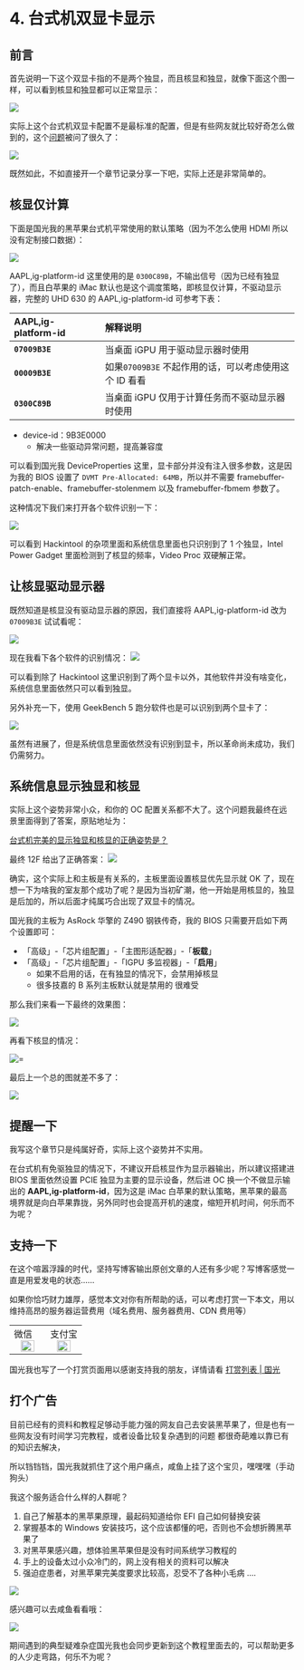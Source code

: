 # 4. 台式机双显卡显示

## 前言

首先说明一下这个双显卡指的不是两个独显，而且核显和独显，就像下面这个图一样，可以看到核显和独显都可以正常显示：

![](https://image.3001.net/images/20220212/16446323248620.png) 

实际上这个台式机双显卡配置不是最标准的配置，但是有些网友就比较好奇怎么做到的，这个[问题](https://github.com/sqlsec/MSI-MAG-B560M-MORTAR-i7-10700/issues/8)被问了很久了：

![](https://image.3001.net/images/20220212/16446322411377.png) 

既然如此，不如直接开一个章节记录分享一下吧，实际上还是非常简单的。

 ## 核显仅计算

下面是国光我的黑苹果台式机平常使用的默认策略（因为不怎么使用 HDMI 所以没有定制接口数据）：

![](https://image.3001.net/images/20220213/16447223759902.png)  

AAPL,ig-platform-id 这里使用的是 `0300C89B`，不输出信号（因为已经有独显了），而且白苹果的 iMac 默认也是这个调度策略，即核显仅计算，不驱动显示器，完整的 UHD 630 的 AAPL,ig-platform-id 可参考下表：

| AAPL,ig-platform-id | 解释说明                                              |
| :------------------ | :---------------------------------------------------- |
| **`07009B3E`**      | 当桌面 iGPU 用于驱动显示器时使用                      |
| **`00009B3E`**      | 如果`07009B3E` 不起作用的话，可以考虑使用这个 ID 看看 |
| **`0300C89B`**      | 当桌面 iGPU 仅用于计算任务而不驱动显示器时使用        |

- device-id：9B3E0000 
  - 解决一些驱动异常问题，提高兼容度

可以看到国光我 DeviceProperties 这里，显卡部分并没有注入很多参数，这是因为我的 BIOS 设置了 `DVMT Pre-Allocated: 64MB`，所以并不需要 framebuffer-patch-enable、framebuffer-stolenmem 以及 framebuffer-fbmem 参数了。



这种情况下我们来打开各个软件识别一下：

![](https://image.3001.net/images/20220212/16446510483478.png) 

可以看到  Hackintool 的杂项里面和系统信息里面也只识别到了 1 个独显，Intel Power Gadget 里面检测到了核显的频率，Video Proc 双硬解正常。

## 让核显驱动显示器

既然知道是核显没有驱动显示器的原因，我们直接将  AAPL,ig-platform-id 改为 `07009B3E` 试试看呢：

![](https://image.3001.net/images/20220213/16447223477291.png)  

现在我看下各个软件的识别情况： ![](https://image.3001.net/images/20220212/16446525224302.png) 

可以看到除了 Hackintool 这里识别到了两个显卡以外，其他软件并没有啥变化，系统信息里面依然只可以看到独显。

另外补充一下，使用 GeekBench 5 跑分软件也是可以识别到两个显卡了：

![](https://image.3001.net/images/20220212/16446536248013.png)  

虽然有进展了，但是系统信息里面依然没有识别到显卡，所以革命尚未成功，我们仍需努力。

## 系统信息显示独显和核显

实际上这个姿势非常小众，和你的 OC 配置关系都不大了。这个问题我最终在远景里面得到了答案，原贴地址为：

[台式机完美的显示独显和核显的正确姿势是？](https://bbs.pcbeta.com/viewthread-1920126-1-1.html)

最终 12F 给出了正确答案：
![](https://image.3001.net/images/20220213/1644722687612.png) 

确实，这个实际上和主板是有关系的，主板里面设置核显优先显示就 OK 了，现在想一下为啥我的室友那个成功了呢？是因为当初矿潮，他一开始是用核显的，独显是后加的，所以后面才纯属巧合出现了双显卡的情况。 



国光我的主板为 AsRock 华擎的 Z490 钢铁传奇，我的 BIOS 只需要开启如下两个设置即可：

- 「高级」-「芯片组配置」-「主图形适配器」-「**板载**」
- 「高级」-「芯片组配置」-「IGPU 多监视器」-「**启用**」
  - 如果不启用的话，在有独显的情况下，会禁用掉核显
  - 很多技嘉的 B 系列主板默认就是禁用的 很难受

那么我们来看一下最终的效果图：

![](https://image.3001.net/images/20220213/16447231169209.png) 

再看下核显的情况：

![=](https://image.3001.net/images/20220213/16447231479471.png)  

最后上一个总的图就差不多了：

![](https://image.3001.net/images/20220213/16447234089799.jpg) 

## 提醒一下

我写这个章节只是纯属好奇，实际上这个姿势并不实用。

在台式机有免驱独显的情况下，不建议开启核显作为显示器输出，所以建议搭建进 BIOS 里面依然设置 PCIE 独显为主要的显示设备，然后进 OC 换一个不做显示输出的 **AAPL,ig-platform-id**，因为这是 iMac 白苹果的默认策略，黑苹果的最高境界就是向白苹果靠拢，另外同时也会提高开机的速度，缩短开机时间，何乐而不为呢？

## 支持一下

在这个喧嚣浮躁的时代，坚持写博客输出原创文章的人还有多少呢？写博客感觉一直是用爱发电的状态......

如果你恰巧财力雄厚，感觉本文对你有所帮助的话，可以考虑打赏一下本文，用以维持高昂的服务器运营费用（域名费用、服务器费用、CDN 费用等）

<table>
    <tr>
        <td>微信
            <center><img src="https://image.3001.net/images/20200421/1587449920128.jpg " width="70%"></center>
        </td>
        <td width="50%">
          支付宝
            <center><img src="https://image.3001.net/images/20200421/15874503376388.jpg" width="70%"></center>
        </td>
    </tr>
</table>

国光我也写了一个打赏页面用以感谢支持我的朋友，详情请看 [打赏列表 | 国光](https://www.sqlsec.com/dashang.html)

## 打个广告

目前已经有的资料和教程足够动手能力强的网友自己去安装黑苹果了，但是也有一些网友没有时间学习完教程，或者设备比较复杂遇到的问题
都很奇葩难以靠已有的知识去解决，

所以铛铛铛，国光我就抓住了这个用户痛点，咸鱼上挂了这个宝贝，嘿嘿嘿（手动狗头）

我这个服务适合什么样的人群呢？

1. 自己了解基本的黑苹果原理，最起码知道给你 EFI 自己如何替换安装
2. 掌握基本的 Windows 安装技巧，这个应该都懂的吧，否则也不会想折腾黑苹果了
3. 对黑苹果感兴趣，想体验黑苹果但是没有时间系统学习教程的
4. 手上的设备太过小众冷门的，网上没有相关的资料可以解决
5. 强迫症患者，对黑苹果完美度要求比较高，忍受不了各种小毛病
   ....

![](https://image.3001.net/images/20220319/16476611133376.png) 

感兴趣可以去咸鱼看看哦：

![](https://image.3001.net/images/20220319/16476612238377.jpg) 

期间遇到的典型疑难杂症国光我也会同步更新到这个教程里面去的，可以帮助更多的人少走弯路，何乐不为呢？
